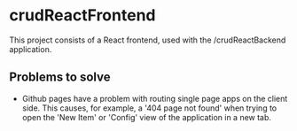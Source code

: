 # crudReactFrontend

This project consists of a React frontend, used with the /crudReactBackend application.

## Problems to solve

- Github pages have a problem with routing single page apps on the client side. This causes, for example, a '404 page not found' when trying to open the 'New Item' or 'Config' view of the application in a new tab.